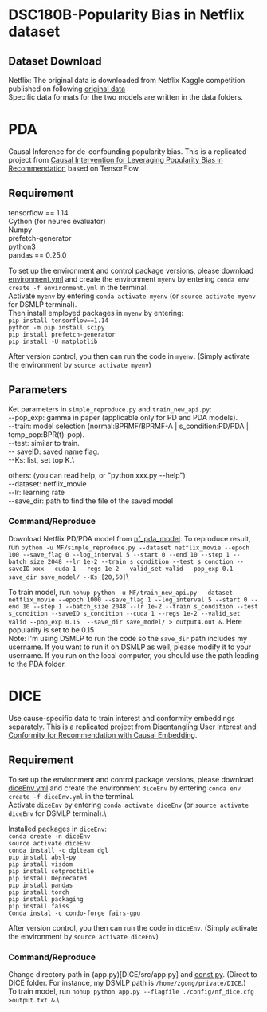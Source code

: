 # DSC180B-Popularity Bias in Netflix dataset

## Dataset Download
Netflix: The original data is downloaded from Netflix Kaggle competition published on following [original data](https://www.kaggle.com/datasets/netflix-inc/netflix-prize-data/)\
Specific data formats for the two models are written in the data folders.

# PDA
Causal Inference for de-confounding popularity bias. This is a replicated project from [Causal Intervention for Leveraging Popularity Bias in
Recommendation](https://arxiv.org/pdf/2105.06067.pdf) based on TensorFlow. 

## Requirement 
tensorflow == 1.14 \
Cython (for neurec evaluator)\
Numpy\
prefetch-generator\
python3\
pandas == 0.25.0

To set up the environment and control package versions, please download [environment.yml](PDA/environment.yml) and create the environment `myenv` by entering `conda env create -f environment.yml` in the terminal. \
Activate `myenv` by entering `conda activate myenv` (or `source activate myenv` for DSMLP terminal).\
Then install employed packages in `myenv` by entering:\
`pip install tensorflow==1.14` \
`python -m pip install scipy` \
`pip install prefetch-generator` \
`pip install -U matplotlib` 

After version control, you then can run the code in `myenv`. (Simply activate the environment by `source activate myenv`)

## Parameters
Ket parameters in `simple_reproduce.py` and `train_new_api.py`:\
--pop_exp: gamma in paper (applicable only for PD and PDA models).\
--train: model selection (normal:BPRMF/BPRMF-A | s_condition:PD/PDA | temp_pop:BPR(t)-pop).\
--test: similar to train.\
-- saveID: saved name flag.\
--Ks: list, set top K.\

others: (you can read help, or "python xxx.py --help")\
--dataset: netflix_movie \
--lr: learning rate\
--save_dir: path to find the file of the saved model 

### Command/Reproduce
Download Netflix PD/PDA model from [nf_pda_model](https://drive.google.com/drive/folders/1DB2pX-xUF7N3xT6izILwnhkUkKV6eitS?usp=sharing).
To reproduce result, run `python -u MF/simple_reproduce.py --dataset netflix_movie --epoch 100 --save_flag 0 --log_interval 5 --start 0 --end 10 --step 1 --batch_size 2048 --lr 1e-2 --train s_condition --test s_condtion --saveID xxx --cuda 1 --regs 1e-2 --valid_set valid --pop_exp 0.1 --save_dir save_model/ --Ks [20,50]`\

To train model, run `nohup python -u MF/train_new_api.py --dataset netflix_movie --epoch 1000 --save_flag 1 --log_interval 5 --start 0 --end 10 --step 1 --batch_size 2048 --lr 1e-2 --train s_condition --test s_condition --saveID s_condition --cuda 1 --regs 1e-2 --valid_set valid --pop_exp 0.15  --save_dir save_model/ > output4.out &`. Here popularity is set to be 0.15\
Note: I'm using DSMLP to run the code so the `save_dir` path includes my username. If you want to run it on DSMLP as well, please modify it to your username. If you run on the local computer, you should use the path leading to the PDA folder.

# DICE
Use cause-specific data to train interest and conformity embeddings separately. This is a replicated project from [Disentangling User Interest and Conformity for Recommendation with Causal Embedding]([https://arxiv.org/pdf/2105.06067.pdf](https://arxiv.org/abs/2006.11011)https://arxiv.org/abs/2006.11011). 

## Requirement 
To set up the environment and control package versions, please download [diceEnv.yml](DICE/diceEnv.yml) and create the environment `diceEnv` by entering `conda env create -f diceEnv.yml` in the terminal. \
Activate `diceEnv` by entering `conda activate diceEnv` (or `source activate diceEnv` for DSMLP terminal).\

Installed packages in `diceEnv`:\
`conda create -n diceEnv`\
`source activate diceEnv`\
`conda install -c dglteam dgl`\
`pip install absl-py`\
`pip install visdom`\
`pip install setproctitle`\
`pip install Deprecated`\
`pip install pandas`\
`pip install torch`\
`pip install packaging`\
`pip install faiss`\
`Conda instal -c condo-forge fairs-gpu`

After version control, you then can run the code in `diceEnv`. (Simply activate the environment by `source activate diceEnv`)

### Command/Reproduce
Change directory path in (app.py)[DICE/src/app.py] and [const.py](DICE/src/config/const.py). (Direct to DICE folder. For instance, my DSMLP path is  `/home/zgong/private/DICE`.)\
To train model, run `nohup python app.py --flagfile ./config/nf_dice.cfg >output.txt &`.\

